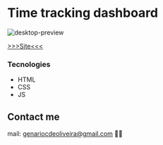# Time tracking dashboard

![desktop-preview](https://user-images.githubusercontent.com/53302984/202311685-b8767d46-88ba-481a-857c-b135d8c80ba5.jpg)


[>>>Site<<<](https://genariocoliveira.github.io/news-home-page/)
### Tecnologies

- HTML
- CSS
- JS

## Contact me 
mail: genariocdeoliveira@gmail.com 🚀👋
